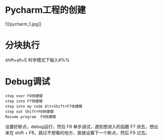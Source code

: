 # Pycharm工程的创建
![[pycharm_1.jpg]]

# 分块执行
shift+alt+E
科学模式下输入#%%
# Debug调试
```
step over F8快捷键
step into F7快捷键 
step into my code Alt+Shift+F7快捷键 
step out Shift+F8快捷键 
Resume program  F9快捷键 
```
设置好断点，debug运行，然后 F8 单步调试，遇到想进入的函数 F7 进去，想出来在 shift + F8，跳过不想看的地方，直接设置下一个断点，然后 F9 过去。
